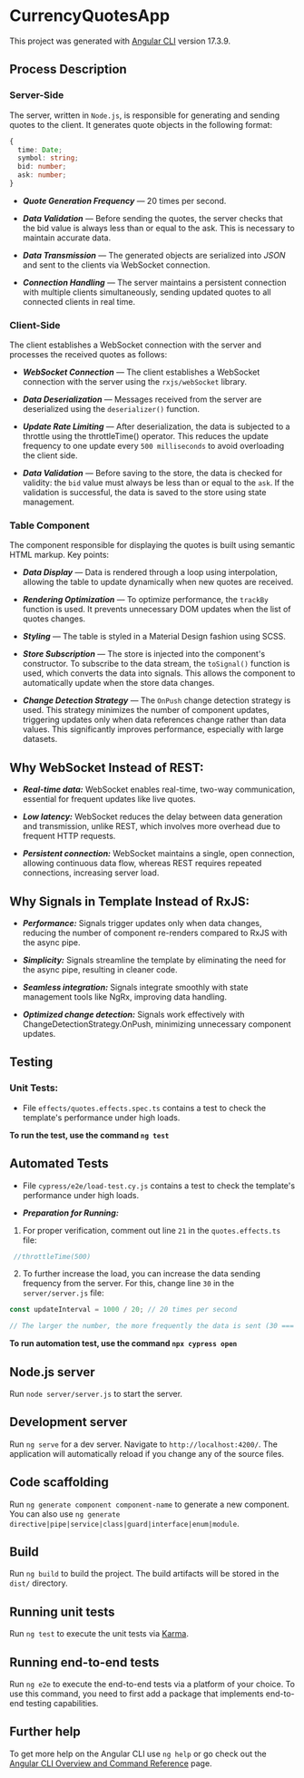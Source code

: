 # CurrencyQuotesApp

This project was generated with [Angular CLI](https://github.com/angular/angular-cli) version 17.3.9.

## Process Description

### Server-Side

The server, written in `Node.js`, is responsible for generating and sending quotes to the client. It generates quote objects in the following format:

```typescript
{
  time: Date; 
  symbol: string; 
  bid: number; 
  ask: number; 
}
```

* ___Quote Generation Frequency___ — 20 times per second.


* ___Data Validation___ — Before sending the quotes, the server checks that the bid value is always less than or equal to the ask. This is necessary to maintain accurate data.


* ___Data Transmission___ — The generated objects are serialized into _JSON_ and sent to the clients via WebSocket connection.


* ___Connection Handling___ — The server maintains a persistent connection with multiple clients simultaneously, sending updated quotes to all connected clients in real time.

### Client-Side
The client establishes a WebSocket connection with the server and processes the received quotes as follows:

* ___WebSocket Connection___ — The client establishes a WebSocket connection with the server using the `rxjs/webSocket` library.


* ___Data Deserialization___ — Messages received from the server are deserialized using the `deserializer()` function.


* ___Update Rate Limiting___ — After deserialization, the data is subjected to a throttle using the throttleTime() operator. This reduces the update frequency to one update every `500 milliseconds` to avoid overloading the client side.


* ___Data Validation___ — Before saving to the store, the data is checked for validity: the `bid` value must always be less than or equal to the `ask`. If the validation is successful, the data is saved to the store using state management.

### Table Component
The component responsible for displaying the quotes is built using semantic HTML markup. Key points:

* ___Data Display___ — Data is rendered through a loop using interpolation, allowing the table to update dynamically when new quotes are received.


* ___Rendering Optimization___ — To optimize performance, the `trackBy` function is used. It prevents unnecessary DOM updates when the list of quotes changes.


* ___Styling___ — The table is styled in a Material Design fashion using SCSS.


* ___Store Subscription___ — The store is injected into the component's constructor. To subscribe to the data stream, the `toSignal()` function is used, which converts the data into signals. This allows the component to automatically update when the store data changes.


* ___Change Detection Strategy___ — The `OnPush` change detection strategy is used. This strategy minimizes the number of component updates, triggering updates only when data references change rather than data values. This significantly improves performance, especially with large datasets.

## Why WebSocket Instead of REST:

* ___Real-time data:___ WebSocket enables real-time, two-way communication, essential for frequent updates like live quotes.


* ___Low latency:___ WebSocket reduces the delay between data generation and transmission, unlike REST, which involves more overhead due to frequent HTTP requests.


* ___Persistent connection:___ WebSocket maintains a single, open connection, allowing continuous data flow, whereas REST requires repeated connections, increasing server load.

## Why Signals in Template Instead of RxJS:

* ___Performance:___ Signals trigger updates only when data changes, reducing the number of component re-renders compared to RxJS with the async pipe.


* ___Simplicity:___ Signals streamline the template by eliminating the need for the async pipe, resulting in cleaner code.


* ___Seamless integration:___ Signals integrate smoothly with state management tools like NgRx, improving data handling.


* ___Optimized change detection:___ Signals work effectively with ChangeDetectionStrategy.OnPush, minimizing unnecessary component updates.


## Testing
### Unit Tests:
*  File `effects/quotes.effects.spec.ts` contains a test to check the template's performance under high loads.
   

__To run the test, use the command `ng test`__

## Automated Tests
* File `cypress/e2e/load-test.cy.js` contains a test to check the template's performance under high loads.


* ___Preparation for Running:___
1. For proper verification, comment out line `21` in the `quotes.effects.ts` file:
```typescript 
 //throttleTime(500)
```
2. To further increase the load, you can increase the data sending frequency from the server. For this, change line `30` in the `server/server.js` file:
```typescript
const updateInterval = 1000 / 20; // 20 times per second

// The larger the number, the more frequently the data is sent (30 === 30 times per second etc.).
```
__To run automation test, use the command `npx cypress open`__


## Node.js server 

Run `node server/server.js` to start the server.

## Development server

Run `ng serve` for a dev server. Navigate to `http://localhost:4200/`. The application will automatically reload if you change any of the source files.

## Code scaffolding

Run `ng generate component component-name` to generate a new component. You can also use `ng generate directive|pipe|service|class|guard|interface|enum|module`.

## Build

Run `ng build` to build the project. The build artifacts will be stored in the `dist/` directory.

## Running unit tests

Run `ng test` to execute the unit tests via [Karma](https://karma-runner.github.io).

## Running end-to-end tests

Run `ng e2e` to execute the end-to-end tests via a platform of your choice. To use this command, you need to first add a package that implements end-to-end testing capabilities.

## Further help

To get more help on the Angular CLI use `ng help` or go check out the [Angular CLI Overview and Command Reference](https://angular.io/cli) page.
